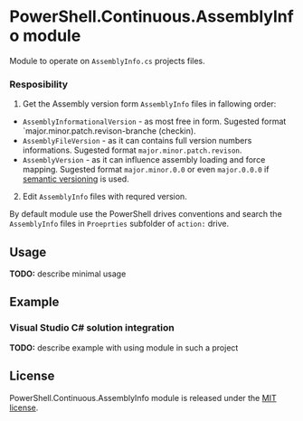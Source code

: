 # PowerShell.Continuous.AssemblyInfo module

Module to operate on `AssemblyInfo.cs` projects files.


### Resposibility

 1. Get the Assembly version form `AssemblyInfo` files in fallowing order:
   * `AssemblyInformationalVersion` - as most free in form. Sugested format `major.minor.patch.revison-branche (checkin).
   * `AssemblyFileVersion` - as it can contains full version numbers informations. Sugested format `major.minor.patch.revison`.
   * `AssemblyVersion` - as it can influence assembly loading and force mapping.
     Sugested format `major.minor.0.0` or even `major.0.0.0` if [semantic versioning](http://semver.org/) is used.
 2. Edit `AssemblyInfo` files with requred version.

By default module use the PowerShell drives conventions and search the `AssemblyInfo` files in `Proeprties` subfolder of `action:` drive.


## Usage

__TODO:__ describe minimal usage

## Example


### Visual Studio C# solution integration

__TODO:__ describe example with using module in such a project


## License

PowerShell.Continuous.AssemblyInfo module is released under the [MIT license](http://www.opensource.org/licenses/MIT).